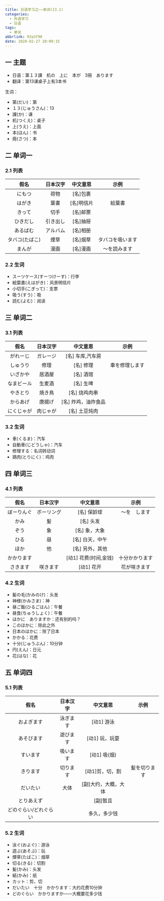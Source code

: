 ```yaml
---
title: 日语学习之——单词(13.1)
categories:
  - 外语学习
  - 日语
tags:
  - 单词
abbrlink: 93a3f90
date: 2020-02-27 20:09:15
---
```

## 一 主题
* 日语：第１３課　机の　上に　本が　3冊　あります
* 翻译：第13课桌子上有3本书

生词：  

* 第(だい)：第
* １３(じゅうさん)：13
* 課(か)：课
* 机(つくえ)：桌子
* 上(うえ)：上面
* 本(ほん)：书
* 冊(さつ)：本

<!--more-->

## 二 单词一

### 2.1 列表

|      假名      | 日本汉字 |  中文意思  |       示例       |
| :------------: | :------: | :--------: | :--------------: |
|     にもつ     |   荷物   |  [名]包裹  |                  |
|     はがき     |   葉書   | [名]明信片 |      絵葉書      |
|     きって     |   切手   |  [名]邮票  |                  |
|    ひきだし    | 引き出し |  [名]抽屉  |                  |
|    あるばむ    | アルバム |  [名]相册  |                  |
| タバコ(たばこ) |   煙草   |  [名]烟草  | タバコを吸います |
|     まんが     |   漫画   |  [名]漫画  |   ～を読みます   |

### 2.2 生词

* スーツケース(すーつけーす)：行李
* 絵葉書(えはがき)：风景明信片
* 小切手(こぎって)：支票
* 吸う(すう)：吸
* 読む(よむ)：阅读

## 三 单词二
### 3.1 列表

|    假名    | 日本汉字 |      中文意思       |      示例      |
| :--------: | :------: | :-----------------: | :------------: |
|  がれーじ  | ガレージ |  [名] 车库,汽车房   |                |
|  しゅうり  |   修理   |      [名] 修理      | 車を修理します |
|  いざかや  |  居酒屋  |      [名] 酒馆      |                |
| なまビール |  生麦酒  |      [名] 生啤      |                |
|  やきとり  |  焼き鳥  |    [名] 烧鸡肉串    |                |
|  からあげ  |  唐揚げ  | [名] 炸鸡，油炸食品 |                |
| にくじゃが | 肉じゃが |    [名] 土豆炖肉    |                |

### 3.2 生词

* 車(くるま)：汽车
* 自動車(じどうしゃ)：汽车
* 修理する：名词转动词
* 鶏肉(とりにく)：鸡肉

## 四 单词三

### 4.1 列表

|    假名    |  日本汉字  |       中文意思        |      示例      |
| :--------: | :--------: | :-------------------: | :------------: |
| ぼーりんぐ | ボーリング |      [名] 保龄球      |  ～を　します  |
|    かみ    |     髪     |       [名] 头发       |                |
|    ぞう    |     象     |     [名] 象，大象     |                |
|    ひる    |     昼     |    [名] 白天，中午    |                |
|    ほか    |     他     |    [名] 另外，其他    |                |
| かかります |            | [动1] 花费(时间,金钱) | 十分かかります |
|  さきます  |  咲きます  |      [动1] 花开       |  花が咲きます  |

### 4.2 生词

* 髪の毛(かみのけ)：头发
* 神様(かみさま)：神
* 昼ご飯(ひるごはん)：午餐
* 昼食(ちゅうしょく)：午餐
* ほかに　ありますか：还有别的吗？
* このほかに：除此之外
* 日本のほかに：除了日本
* かかる：花费
* 十分(じゅうぶん)：10分钟
* 円(えん)：日元
* 花(はな)：花

## 五 单词四

### 5.1 列表

|         假名          | 日本汉字 |       中文意思       |     示例     |
| :-------------------: | :------: | :------------------: | :----------: |
|      およぎます       | 泳ぎます |      [动1] 游泳      |              |
|      あそびます       | 遊びます |    [动1] 玩，玩耍    |              |
|       すいます        | 吸います |     [动1] 吸(烟)     |              |
|       きります        | 切ります |   [动1]剪，切，割    | 髪を切ります |
|       だいたい        |   大体   | [副]大约，大概，大体 |              |
|      とりあえず       |          |       [副]暂且       |              |
| どのぐらい/どれぐらい |          |     多久，多少钱     |              |

### 5.2 生词

* 泳ぐ(およぐ)：游泳
* 遊ぶ(あそぶ)：玩
* 煙草(たばこ)：烟草
* 切る(きる)：切割
* 髪(かみ)：头发
* 紙(かみ)：纸
* カット：剪，切
* だいたい　十分　かかります：大约花费10分钟
* どのぐらい　かかりますか——大概要花多少钱

